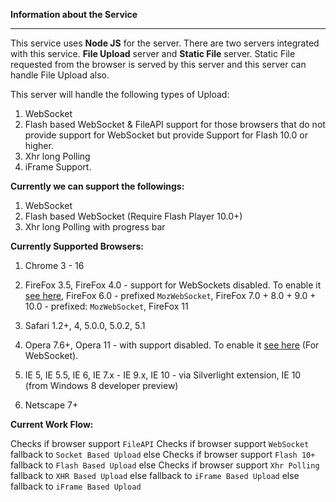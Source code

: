 **Information about the Service**
***

This service uses **Node JS** for the server. There are two servers integrated with this service. **File Upload** server and **Static File** server. Static File requested from the browser is served by this server and this server can handle File Upload also.

This server will handle the following types of Upload:

1.  WebSocket
2.  Flash based WebSocket & FileAPI support for those browsers that do not provide support for WebSocket but provide Support for Flash 10.0 or higher.
3.  Xhr long Polling
4.  iFrame Support.


**Currently we can support the followings:**

1.  WebSocket
2.  Flash based WebSocket (Require Flash Player 10.0+)
3.  Xhr long Polling with progress bar


**Currently Supported Browsers:**

1.  Chrome 3 - 16

2.  FireFox 3.5, FireFox 4.0 - support for WebSockets disabled. To enable it [see here](http://techdows.com/2010/12/turn-on-websockets-in-firefox-4.html), FireFox 6.0 - prefixed `MozWebSocket`, FireFox 7.0 + 8.0 + 9.0 + 10.0 - prefixed: `MozWebSocket`, FireFox 11

3.  Safari 1.2+, 4, 5.0.0, 5.0.2, 5.1

4.  Opera 7.6+, Opera 11 - with support disabled. To enable it [see here](http://techdows.com/2010/12/enable-websockets-in-opera-11.html) (For WebSocket).

5.  IE 5, IE 5.5, IE 6, IE 7.x - IE 9.x, IE 10 - via Silverlight extension, IE 10 (from Windows 8 developer preview)

6.  Netscape 7+


**Current Work Flow:**

Checks if browser support `FileAPI`
	Checks if browser support `WebSocket`
		fallback to `Socket Based Upload`
	else
		Checks if browser support `Flash 10+`
			fallback to `Flash Based Upload`
		else
			Checks if browser support `Xhr Polling`
				fallback to `XHR Based Upload`
			else
				fallback to `iFrame Based Upload`
else
	fallback to `iFrame Based Upload`
